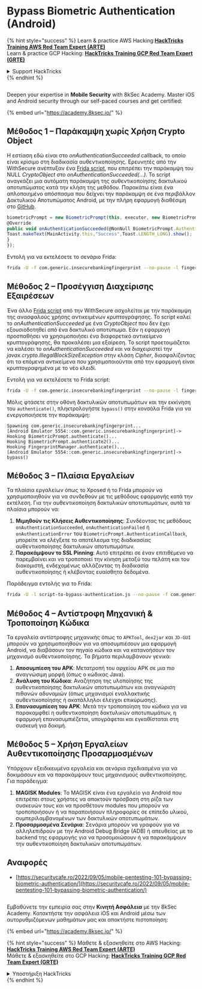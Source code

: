 # Bypass Biometric Authentication (Android)

{% hint style="success" %}
Learn & practice AWS Hacking:<img src="/.gitbook/assets/arte.png" alt="" data-size="line">[**HackTricks Training AWS Red Team Expert (ARTE)**](https://training.hacktricks.xyz/courses/arte)<img src="/.gitbook/assets/arte.png" alt="" data-size="line">\
Learn & practice GCP Hacking: <img src="/.gitbook/assets/grte.png" alt="" data-size="line">[**HackTricks Training GCP Red Team Expert (GRTE)**<img src="/.gitbook/assets/grte.png" alt="" data-size="line">](https://training.hacktricks.xyz/courses/grte)

<details>

<summary>Support HackTricks</summary>

* Check the [**subscription plans**](https://github.com/sponsors/carlospolop)!
* **Join the** 💬 [**Discord group**](https://discord.gg/hRep4RUj7f) or the [**telegram group**](https://t.me/peass) or **follow** us on **Twitter** 🐦 [**@hacktricks\_live**](https://twitter.com/hacktricks\_live)**.**
* **Share hacking tricks by submitting PRs to the** [**HackTricks**](https://github.com/carlospolop/hacktricks) and [**HackTricks Cloud**](https://github.com/carlospolop/hacktricks-cloud) github repos.

</details>
{% endhint %}

<figure><img src="/.gitbook/assets/image (2).png" alt=""><figcaption></figcaption></figure>

Deepen your expertise in **Mobile Security** with 8kSec Academy. Master iOS and Android security through our self-paced courses and get certified:

{% embed url="https://academy.8ksec.io/" %}

## **Μέθοδος 1 – Παράκαμψη χωρίς Χρήση Crypto Object**

Η εστίαση εδώ είναι στο *onAuthenticationSucceeded* callback, το οποίο είναι κρίσιμο στη διαδικασία αυθεντικοποίησης. Ερευνητές από την WithSecure ανέπτυξαν ένα [Frida script](https://github.com/WithSecureLABS/android-keystore-audit/blob/master/frida-scripts/fingerprint-bypass.js), που επιτρέπει την παράκαμψη του NULL *CryptoObject* στο *onAuthenticationSucceeded(...)*. Το script αναγκάζει μια αυτόματη παράκαμψη της αυθεντικοποίησης δακτυλικού αποτυπώματος κατά την κλήση της μεθόδου. Παρακάτω είναι ένα απλοποιημένο απόσπασμα που δείχνει την παράκαμψη σε ένα περιβάλλον Δακτυλικού Αποτυπώματος Android, με την πλήρη εφαρμογή διαθέσιμη στο [GitHub](https://github.com/St3v3nsS/InsecureBanking).
```javascript
biometricPrompt = new BiometricPrompt(this, executor, new BiometricPrompt.AuthenticationCallback() {
@Override
public void onAuthenticationSucceeded(@NonNull BiometricPrompt.AuthenticationResult result) {
Toast.makeText(MainActivity.this,"Success",Toast.LENGTH_LONG).show();
}
});
```
Εντολή για να εκτελέσετε το σενάριο Frida:
```bash
frida -U -f com.generic.insecurebankingfingerprint --no-pause -l fingerprint-bypass.js
```
## **Μέθοδος 2 – Προσέγγιση Διαχείρισης Εξαιρέσεων**

Ένα άλλο [Frida script](https://github.com/WithSecureLABS/android-keystore-audit/blob/master/frida-scripts/fingerprint-bypass-via-exception-handling.js) από την WithSecure ασχολείται με την παράκαμψη της ανασφαλούς χρήσης αντικειμένων κρυπτογράφησης. Το script καλεί το *onAuthenticationSucceeded* με ένα *CryptoObject* που δεν έχει εξουσιοδοτηθεί από ένα δακτυλικό αποτύπωμα. Εάν η εφαρμογή προσπαθήσει να χρησιμοποιήσει ένα διαφορετικό αντικείμενο κρυπτογράφησης, θα προκαλέσει μια εξαίρεση. Το script προετοιμάζεται να καλέσει το *onAuthenticationSucceeded* και να διαχειριστεί την *javax.crypto.IllegalBlockSizeException* στην κλάση _Cipher_, διασφαλίζοντας ότι τα επόμενα αντικείμενα που χρησιμοποιούνται από την εφαρμογή είναι κρυπτογραφημένα με το νέο κλειδί.

Εντολή για να εκτελέσετε το Frida script:
```bash
frida -U -f com.generic.insecurebankingfingerprint --no-pause -l fingerprint-bypass-via-exception-handling.js
```
Μόλις φτάσετε στην οθόνη δακτυλικών αποτυπωμάτων και την εκκίνηση του `authenticate()`, πληκτρολογήστε `bypass()` στην κονσόλα Frida για να ενεργοποιήσετε την παράκαμψη:
```
Spawning com.generic.insecurebankingfingerprint...
[Android Emulator 5554::com.generic.insecurebankingfingerprint]-> Hooking BiometricPrompt.authenticate()...
Hooking BiometricPrompt.authenticate2()...
Hooking FingerprintManager.authenticate()...
[Android Emulator 5554::com.generic.insecurebankingfingerprint]-> bypass()
```
## **Μέθοδος 3 – Πλαίσια Εργαλείων**

Τα πλαίσια εργαλείων όπως το Xposed ή το Frida μπορούν να χρησιμοποιηθούν για να συνδεθούν με τις μεθόδους εφαρμογής κατά την εκτέλεση. Για την αυθεντικοποίηση δακτυλικών αποτυπωμάτων, αυτά τα πλαίσια μπορούν να:

1. **Μιμηθούν τις Κλήσεις Αυθεντικοποίησης**: Συνδέοντας τις μεθόδους `onAuthenticationSucceeded`, `onAuthenticationFailed` ή `onAuthenticationError` του `BiometricPrompt.AuthenticationCallback`, μπορείτε να ελέγξετε το αποτέλεσμα της διαδικασίας αυθεντικοποίησης δακτυλικών αποτυπωμάτων.
2. **Παρακάμψουν το SSL Pinning**: Αυτό επιτρέπει σε έναν επιτιθέμενο να παρεμβαίνει και να τροποποιεί την κίνηση μεταξύ του πελάτη και του διακομιστή, ενδεχομένως αλλάζοντας τη διαδικασία αυθεντικοποίησης ή κλέβοντας ευαίσθητα δεδομένα.

Παράδειγμα εντολής για το Frida:
```bash
frida -U -l script-to-bypass-authentication.js --no-pause -f com.generic.in
```
## **Μέθοδος 4 – Αντίστροφη Μηχανική & Τροποποίηση Κώδικα**

Τα εργαλεία αντίστροφης μηχανικής όπως το `APKTool`, `dex2jar` και `JD-GUI` μπορούν να χρησιμοποιηθούν για να αποσυμπιέσουν μια εφαρμογή Android, να διαβάσουν τον πηγαίο κώδικα και να κατανοήσουν τον μηχανισμό αυθεντικοποίησης. Τα βήματα περιλαμβάνουν γενικά:

1. **Αποσυμπίεση του APK**: Μετατροπή του αρχείου APK σε μια πιο αναγνώσιμη μορφή (όπως ο κώδικας Java).
2. **Ανάλυση του Κώδικα**: Αναζήτηση της υλοποίησης της αυθεντικοποίησης δακτυλικών αποτυπωμάτων και αναγνώριση πιθανών αδυναμιών (όπως μηχανισμοί εναλλακτικής αυθεντικοποίησης ή ακατάλληλοι έλεγχοι επικύρωσης).
3. **Επανασυμπίεση του APK**: Μετά την τροποποίηση του κώδικα για να παρακαμφθεί η αυθεντικοποίηση δακτυλικών αποτυπωμάτων, η εφαρμογή επανασυμπιέζεται, υπογράφεται και εγκαθίσταται στη συσκευή για δοκιμή.

## **Μέθοδος 5 – Χρήση Εργαλείων Αυθεντικοποίησης Προσαρμοσμένων**

Υπάρχουν εξειδικευμένα εργαλεία και σενάρια σχεδιασμένα για να δοκιμάσουν και να παρακάμψουν τους μηχανισμούς αυθεντικοποίησης. Για παράδειγμα:

1. **MAGISK Modules**: Το MAGISK είναι ένα εργαλείο για Android που επιτρέπει στους χρήστες να αποκτούν πρόσβαση στη ρίζα των συσκευών τους και να προσθέτουν modules που μπορούν να τροποποιήσουν ή να παραποιήσουν πληροφορίες σε επίπεδο υλικού, συμπεριλαμβανομένων των δακτυλικών αποτυπωμάτων.
2. **Προσαρμοσμένα Σενάρια**: Σενάρια μπορούν να γραφούν για να αλληλεπιδρούν με την Android Debug Bridge (ADB) ή απευθείας με το backend της εφαρμογής για να προσομοιώσουν ή να παρακάμψουν την αυθεντικοποίηση δακτυλικών αποτυπωμάτων.

## Αναφορές
* [https://securitycafe.ro/2022/09/05/mobile-pentesting-101-bypassing-biometric-authentication/](https://securitycafe.ro/2022/09/05/mobile-pentesting-101-bypassing-biometric-authentication/)

<figure><img src="/.gitbook/assets/image (2).png" alt=""><figcaption></figcaption></figure>

Εμβαθύνετε την εμπειρία σας στην **Κινητή Ασφάλεια** με την 8kSec Academy. Κατακτήστε την ασφάλεια iOS και Android μέσω των αυτορυθμιζόμενων μαθημάτων μας και αποκτήστε πιστοποίηση:

{% embed url="https://academy.8ksec.io/" %}

{% hint style="success" %}
Μάθετε & εξασκηθείτε στο AWS Hacking:<img src="/.gitbook/assets/arte.png" alt="" data-size="line">[**HackTricks Training AWS Red Team Expert (ARTE)**](https://training.hacktricks.xyz/courses/arte)<img src="/.gitbook/assets/arte.png" alt="" data-size="line">\
Μάθετε & εξασκηθείτε στο GCP Hacking: <img src="/.gitbook/assets/grte.png" alt="" data-size="line">[**HackTricks Training GCP Red Team Expert (GRTE)**<img src="/.gitbook/assets/grte.png" alt="" data-size="line">](https://training.hacktricks.xyz/courses/grte)

<details>

<summary>Υποστήριξη HackTricks</summary>

* Ελέγξτε τα [**σχέδια συνδρομής**](https://github.com/sponsors/carlospolop)!
* **Εγγραφείτε στην** 💬 [**ομάδα Discord**](https://discord.gg/hRep4RUj7f) ή στην [**ομάδα telegram**](https://t.me/peass) ή **ακολουθήστε** μας στο **Twitter** 🐦 [**@hacktricks\_live**](https://twitter.com/hacktricks\_live)**.**
* **Μοιραστείτε κόλπα hacking υποβάλλοντας PRs στα** [**HackTricks**](https://github.com/carlospolop/hacktricks) και [**HackTricks Cloud**](https://github.com/carlospolop/hacktricks-cloud) github repos.

</details>
{% endhint %}
